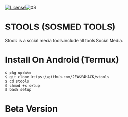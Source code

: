 
[![License](https://img.shields.io/badge/License-MIT-blue.svg?style=flat-square)](https://github.com/2EASY4HACK/stools/blob/master/LICENSE)![OS](https://img.shields.io/badge/Tested%20On-Linux%20|%20Android-yellowgreen.svg?style=flat-square)
# STOOLS (SOSMED TOOLS)
Stools is a social media tools.include all tools Social Media.
# Install On Android (Termux)
```
$ pkg update
$ git clone https://github.com/2EASY4HACK/stools
$ cd stools
$ chmod +x setup
$ bash setup
```
# Beta Version 
